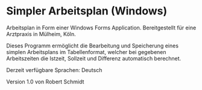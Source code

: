 # Simpler Arbeitsplan (Windows)
Arbeitsplan in Form einer Windows Forms Application. Bereitgestellt für eine Arztpraxis in Mülheim, Köln.

Dieses Programm ermöglicht die Bearbeitung und Speicherung eines simplen Arbeitsplans im Tabellenformat, welcher bei
gegebenen Arbeitszeiten die Istzeit, Sollzeit und Differenz automatisch berechnet.

Derzeit verfügbare Sprachen: Deutsch

Version 1.0 von Robert Schmidt